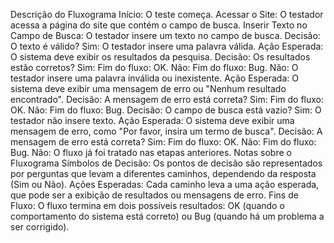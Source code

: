Descrição do Fluxograma
Início: O teste começa.
Acessar o Site: O testador acessa a página do site que contém o campo de busca.
Inserir Texto no Campo de Busca: O testador insere um texto no campo de busca.
Decisão: O texto é válido?
Sim: O testador insere uma palavra válida.
Ação Esperada: O sistema deve exibir os resultados da pesquisa.
Decisão: Os resultados estão corretos?
Sim: Fim do fluxo: OK.
Não: Fim do fluxo: Bug.
Não: O testador insere uma palavra inválida ou inexistente.
Ação Esperada: O sistema deve exibir uma mensagem de erro ou "Nenhum resultado encontrado".
Decisão: A mensagem de erro está correta?
Sim: Fim do fluxo: OK.
Não: Fim do fluxo: Bug.
Decisão: O campo de busca está vazio?
Sim: O testador não insere texto.
Ação Esperada: O sistema deve exibir uma mensagem de erro, como "Por favor, insira um termo de busca".
Decisão: A mensagem de erro está correta?
Sim: Fim do fluxo: OK.
Não: Fim do fluxo: Bug.
Não: O fluxo já foi tratado nas etapas anteriores.
Notas sobre o Fluxograma
Símbolos de Decisão: Os pontos de decisão são representados por perguntas que levam a diferentes caminhos, dependendo da resposta (Sim ou Não).
Ações Esperadas: Cada caminho leva a uma ação esperada, que pode ser a exibição de resultados ou mensagens de erro.
Fins de Fluxo: O fluxo termina em dois possíveis resultados: OK (quando o comportamento do sistema está correto) ou Bug (quando há um problema a ser corrigido).
